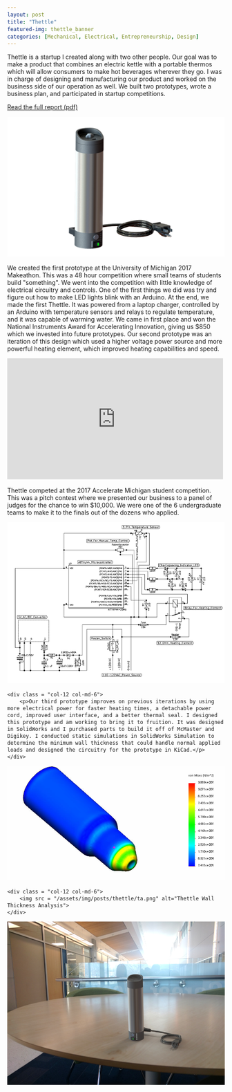 ```yaml
---
layout: post
title: "Thettle"
featured-img: thettle_banner
categories: [Mechanical, Electrical, Entrepreneurship, Design]
---
```


Thettle is a startup I created along with two other people. Our goal was to make a product that combines an electric kettle with a portable thermos which will allow consumers to make hot beverages wherever they go. I was in charge of designing and manufacturing our product and worked on the business side of our operation as well. We built two prototypes, wrote a business plan, and participated in startup competitions.

[Read the full report (pdf)](/files/Thettle%20Report.pdf)

![Thettle Picture](/assets/img/posts/thettle/thettle.png)

We created the first prototype at the University of Michigan 2017 Makeathon. This was a 48 hour competition where small teams of students build "something". We went into the competition with little knowledge of electrical circuitry and controls. One of the first things we did was try and figure out how to make LED lights blink with an Arduino. At the end, we made the first Thettle. It was powered from a laptop charger, controlled by an Arduino with temperature sensors and relays to regulate temperature, and it was capable of warming water. We came in first place and won the National Instruments Award for Accelerating Innovation, giving us $850 which we invested into future prototypes. Our second prototype was an iteration of this design which used a higher voltage power source and more powerful heating element, which improved heating capabilities and speed.

<div class = "row">
<div class = "col-12">
    <iframe src="https://www.facebook.com/plugins/video.php?href=https%3A%2F%2Fwww.facebook.com%2FAccelerateMICH%2Fvideos%2F1980333881981180%2F%3Ft%3D27&width=500&show_text=false&height=280&appId" width="500" height="280" style="border:none;overflow:hidden" scrolling="yes" frameborder="0" allowTransparency="true" allow="encrypted-media" allowFullScreen="true"></iframe>
</div>
</div>

Thettle competed at the 2017 Accelerate Michigan student competition. This was a pitch contest where we presented our business to a panel of judges for the chance to win $10,000. We were one of the 6 undergraduate teams to make it to the finals out of the dozens who applied.

<div class = "row">
    <div class = "col-12 col-md-6">
        <img src = "/assets/img/posts/thettle/thettle_circuit.png" alt="Thettle Circuit">
    </div>

    <div class = "col-12 col-md-6">
        <p>Our third prototype improves on previous iterations by using more electrical power for faster heating times, a detachable power cord, improved user interface, and a better thermal seal. I designed this prototype and am working to bring it to fruition. It was designed in SolidWorks and I purchased parts to build it off of McMaster and Digikey. I conducted static simulations in SolidWorks Simulation to determine the minimum wall thickness that could handle normal applied loads and designed the circuitry for the prototype in KiCad.</p>
    </div>
</div>

<div class = "row">
    <div class = "col-12 col-md-6">
        <img src = "/assets/img/posts/thettle/innerwallanalysis.png" alt="Thettle Pressure Analysis">
    </div>

    <div class = "col-12 col-md-6">
        <img src = "/assets/img/posts/thettle/ta.png" alt="Thettle Wall Thickness Analysis">
    </div>
</div>

![Thettle Render](/assets/img/posts/thettle/thettle_render.png)